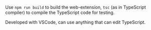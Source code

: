 Use `npm run build` to build the web-extension, `tsc` (as in TypeScript compiler) to compile the TypeScript code for testing.

Developed with VSCode, can use anything that can edit TypeScript.
